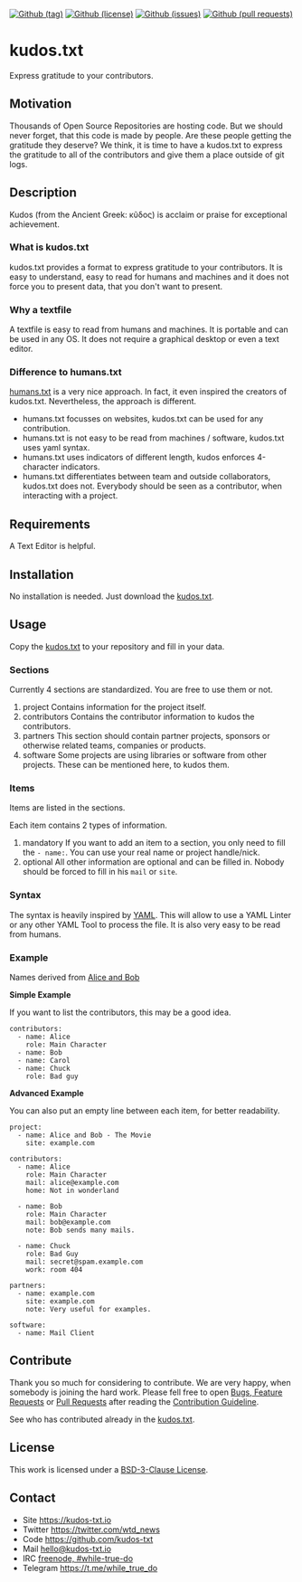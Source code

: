 <!--
name: README.md
description: This file contains important information for the repository.
author: kudos-txt.io
contact: hello@kudos-txt.io
license: BSD-3-Clause
-->

<!-- github shields -->
[![Github (tag)](https://img.shields.io/github/tag/kudos-txt/kudos.txt.svg)](https://github.com/kudos-txt/kudos.txt/tags)
[![Github (license)](https://img.shields.io/github/license/kudos-txt/kudos.txt.svg)](https://github.com/kudos-txt/kudos.txt/blob/master/LICENSE)
[![Github (issues)](https://img.shields.io/github/issues/kudos-txt/kudos.txt.svg)](https://github.com/kudos-txt/kudos.txt/issues)
[![Github (pull requests)](https://img.shields.io/github/issues-pr/kudos-txt/kudos.txt.svg)](https://github.com/kudos-txt/kudos.txt/pulls)

# kudos.txt

Express gratitude to your contributors.

## Motivation

Thousands of Open Source Repositories are hosting code. But we should never
forget, that this code is made by people. Are these people getting the gratitude
they deserve? We think, it is time to have a kudos.txt to express the gratitude
to all of the contributors and give them a place outside of git logs.

## Description

Kudos (from the Ancient Greek: κῦδος) is acclaim or praise for exceptional
achievement.

### What is kudos.txt

kudos.txt provides a format to express gratitude to your contributors. It is
easy to understand, easy to read for humans and machines and it does not force
you to present data, that you don't want to present.

### Why a textfile

A textfile is easy to read from humans and machines. It is portable and can
be used in any OS. It does not require a graphical desktop or even a text editor.

### Difference to humans.txt

[humans.txt](humanstxt.org) is a very nice approach. In fact, it even inspired
the creators of kudos.txt. Nevertheless, the approach is different.

-   humans.txt focusses on websites, kudos.txt can be used for any contribution.
-   humans.txt is not easy to be read from machines / software, kudos.txt uses
    yaml syntax.
-   humans.txt uses indicators of different length, kudos enforces 4-character
    indicators.
-   humans.txt differentiates between team and outside collaborators, kudos.txt
    does not. Everybody should be seen as a contributor, when interacting with
    a project.

## Requirements

A Text Editor is helpful.

## Installation

No installation is needed. Just download the [kudos.txt](./src/kudos.txt).

## Usage

Copy the [kudos.txt](./src/kudos.txt) to your repository and fill in your data.

### Sections

Currently 4 sections are standardized. You are free to use them or not.

1.  project
    Contains information for the project itself.
2.  contributors
    Contains the contributor information to kudos the contributors.
3.  partners
    This section should contain partner projects, sponsors or otherwise related
    teams, companies or products.
4.  software
    Some projects are using libraries or software from other projects.
    These can be mentioned here, to kudos them.

### Items

Items are listed in the sections.

Each item contains 2 types of information.

1.  mandatory
    If you want to add an item to a section, you only need to fill the `- name:`.
    You can use your real name or project handle/nick.
2.  optional
    All other information are optional and can be filled in. Nobody should be
    forced to fill in his `mail` or `site`.

### Syntax

The syntax is heavily inspired by [YAML](https://yaml.org). This will allow
to use a YAML Linter or any other YAML Tool to process the file. It is also
very easy to be read from humans.

### Example

Names derived from [Alice and Bob](https://en.wikipedia.org/wiki/Alice_and_Bob)

**Simple Example**

If you want to list the contributors, this may be a good idea.

```
contributors:
  - name: Alice
    role: Main Character
  - name: Bob
  - name: Carol
  - name: Chuck
    role: Bad guy
```

**Advanced Example**

You can also put an empty line between each item, for better readability.

```
project:
  - name: Alice and Bob - The Movie
    site: example.com

contributors:
  - name: Alice
    role: Main Character
    mail: alice@example.com
    home: Not in wonderland

  - name: Bob
    role: Main Character
    mail: bob@example.com
    note: Bob sends many mails.

  - name: Chuck
    role: Bad Guy
    mail: secret@spam.example.com
    work: room 404

partners:
  - name: example.com
    site: example.com
    note: Very useful for examples.

software:
  - name: Mail Client
```

## Contribute

Thank you so much for considering to contribute. We are very happy, when somebody
is joining the hard work. Please fell free to open
[Bugs, Feature Requests](https://github.com/kudos-txt/kudos.txt/issues)
or [Pull Requests](https://github.com/kudos-txt/kudos.txt/pulls) after
reading the [Contribution Guideline](https://github.com/while-true-do/doc-library/blob/master/docs/CONTRIBUTING.md).

See who has contributed already in the [kudos.txt](./kudos.txt).

## License

This work is licensed under a [BSD-3-Clause License](https://opensource.org/licenses/BSD-3-Clause).

## Contact

-   Site <https://kudos-txt.io>
-   Twitter <https://twitter.com/wtd_news>
-   Code <https://github.com/kudos-txt>
-   Mail [hello@kudos-txt.io](mailto:hello@kudos-txt.io)
-   IRC [freenode, #while-true-do](https://webchat.freenode.net/?channels=while-true-do)
-   Telegram <https://t.me/while_true_do>

